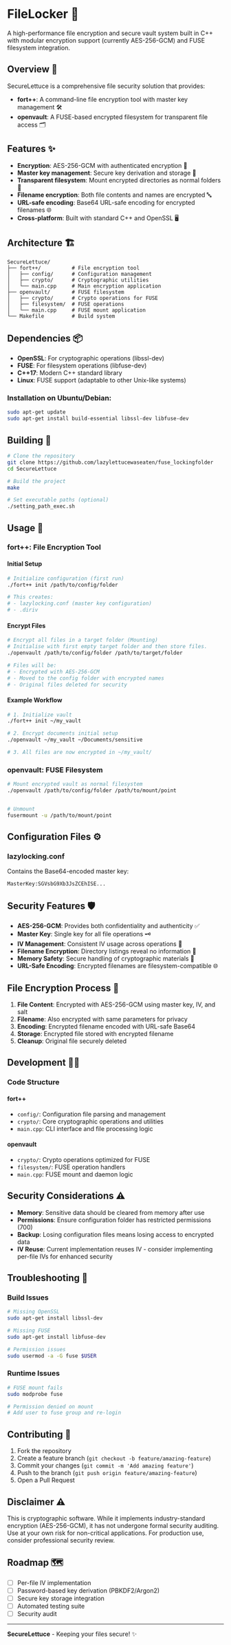 # FileLocker 🔐
A high-performance file encryption and secure vault system built in C++ with modular encryption support (currently AES-256-GCM) and FUSE filesystem integration.

## Overview 📖

SecureLettuce is a comprehensive file security solution that provides:
- **fort++**: A command-line file encryption tool with master key management 🛠️
- **openvault**: A FUSE-based encrypted filesystem for transparent file access 🗂️

## Features ✨

- **Encryption**: AES-256-GCM with authenticated encryption 🔐
- **Master key management**: Secure key derivation and storage 🔑
- **Transparent filesystem**: Mount encrypted directories as normal folders 📁
- **Filename encryption**: Both file contents and names are encrypted 🔤
- **URL-safe encoding**: Base64 URL-safe encoding for encrypted filenames 🌐
- **Cross-platform**: Built with standard C++ and OpenSSL 🖥️

## Architecture 🏗️

```
SecureLettuce/
├── fort++/          # File encryption tool
│   ├── config/      # Configuration management
│   ├── crypto/      # Cryptographic utilities
│   └── main.cpp     # Main encryption application
├── openvault/       # FUSE filesystem
│   ├── crypto/      # Crypto operations for FUSE
│   ├── filesystem/  # FUSE operations
│   └── main.cpp     # FUSE mount application
└── Makefile         # Build system
```

## Dependencies 📦

- **OpenSSL**: For cryptographic operations (libssl-dev)
- **FUSE**: For filesystem operations (libfuse-dev)
- **C++17**: Modern C++ standard library
- **Linux**: FUSE support (adaptable to other Unix-like systems)

### Installation on Ubuntu/Debian:
```bash
sudo apt-get update
sudo apt-get install build-essential libssl-dev libfuse-dev
```

## Building 🔨

```bash
# Clone the repository
git clone https://github.com/lazylettucewaseaten/fuse_lockingfolder
cd SecureLettuce

# Build the project
make

# Set executable paths (optional)
./setting_path_exec.sh
```

## Usage 🚀

### fort++: File Encryption Tool

#### Initial Setup
```bash
# Initialize configuration (first run)
./fort++ init /path/to/config/folder

# This creates:
# - lazylocking.conf (master key configuration)
# - .diriv  
```

#### Encrypt Files
```bash
# Encrypt all files in a target folder (Mounting)
# Initialise with first empty target folder and then store files.
./openvault /path/to/config/folder /path/to/target/folder

# Files will be:
# - Encrypted with AES-256-GCM
# - Moved to the config folder with encrypted names
# - Original files deleted for security
```

#### Example Workflow
```bash
# 1. Initialize vault
./fort++ init ~/my_vault

# 2. Encrypt documents initial setup
./openvault ~/my_vault ~/Documents/sensitive

# 3. All files are now encrypted in ~/my_vault/
```

### openvault: FUSE Filesystem

```bash
# Mount encrypted vault as normal filesystem
./openvault /path/to/config/folder /path/to/mount/point


# Unmount
fusermount -u /path/to/mount/point
```

## Configuration Files ⚙️

### lazylocking.conf
Contains the Base64-encoded master key:
```
MasterKey:SGVsbG9Xb3JsZCEhISE...
```

## Security Features 🛡️

- **AES-256-GCM**: Provides both confidentiality and authenticity ✅
- **Master Key**: Single key for all file operations 🗝️
- **IV Management**: Consistent IV usage across operations 🔢
- **Filename Encryption**: Directory listings reveal no information 📂
- **Memory Safety**: Secure handling of cryptographic materials 🧠
- **URL-Safe Encoding**: Encrypted filenames are filesystem-compatible 🌐

## File Encryption Process 🔄

1. **File Content**: Encrypted with AES-256-GCM using master key, IV, and salt
2. **Filename**: Also encrypted with same parameters for privacy
3. **Encoding**: Encrypted filename encoded with URL-safe Base64
4. **Storage**: Encrypted file stored with encrypted filename
5. **Cleanup**: Original file securely deleted

## Development 👨‍💻

### Code Structure

#### fort++
- `config/`: Configuration file parsing and management
- `crypto/`: Core cryptographic operations and utilities
- `main.cpp`: CLI interface and file processing logic

#### openvault
- `crypto/`: Crypto operations optimized for FUSE
- `filesystem/`: FUSE operation handlers
- `main.cpp`: FUSE mount and daemon logic


## Security Considerations ⚠️

- **Memory**: Sensitive data should be cleared from memory after use
- **Permissions**: Ensure configuration folder has restricted permissions (700)
- **Backup**: Losing configuration files means losing access to encrypted data
- **IV Reuse**: Current implementation reuses IV - consider implementing per-file IVs for enhanced security

## Troubleshooting 🔧

### Build Issues
```bash
# Missing OpenSSL
sudo apt-get install libssl-dev

# Missing FUSE
sudo apt-get install libfuse-dev

# Permission issues
sudo usermod -a -G fuse $USER
```

### Runtime Issues
```bash
# FUSE mount fails
sudo modprobe fuse

# Permission denied on mount
# Add user to fuse group and re-login
```

## Contributing 🤝

1. Fork the repository
2. Create a feature branch (`git checkout -b feature/amazing-feature`)
3. Commit your changes (`git commit -m 'Add amazing feature'`)
4. Push to the branch (`git push origin feature/amazing-feature`)
5. Open a Pull Request


## Disclaimer ⚠️

This is cryptographic software. While it implements industry-standard encryption (AES-256-GCM), it has not undergone formal security auditing. Use at your own risk for non-critical applications. For production use, consider professional security review.

## Roadmap 🗺️

- [ ] Per-file IV implementation
- [ ] Password-based key derivation (PBKDF2/Argon2)
- [ ] Secure key storage integration
- [ ] Automated testing suite
- [ ] Security audit

---

**SecureLettuce** - Keeping your files secure! ✨
